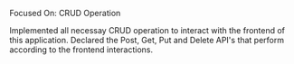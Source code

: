Focused On: CRUD Operation

Implemented all necessay CRUD operation to interact with the frontend of this application. 
Declared the Post, Get, Put and Delete API's that perform according to the frontend interactions.
